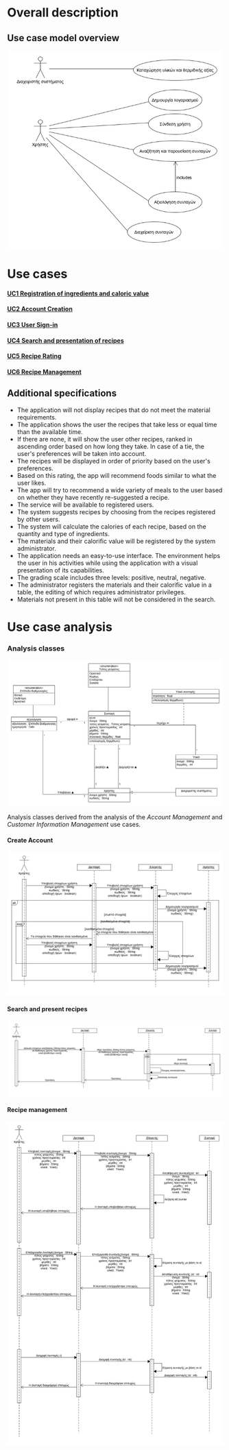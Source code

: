 # Overall description

## Use case model overview

![Use Case Diagram](uml/requirements/use_case_uml_diagram.png)

# Use cases

#### [UC1 Registration of ingredients and caloric value](uc1_ingredient_and_calorie_count_registration.md)

#### [UC2 Account Creation](uc2_account_creation.md)

#### [UC3 User Sign-in](uc3_user_sign-in.md)

#### [UC4 Search and presentation of recipes](uc4_search.md)

#### [UC5 Recipe Rating](uc5_recipe_rating.md)

#### [UC6 Recipe Management](uc6_recipe_management_activity_diagram.md)

## Additional specifications

- The application will not display recipes that do not meet the material requirements.
- The application shows the user the recipes that take less or equal time than the available time.
- If there are none, it will show the user other recipes, ranked in ascending order based on how long they take. In case of a tie, the user's preferences will be taken into account.
- The recipes will be displayed in order of priority based on the user's preferences.
- Based on this rating, the app will recommend foods similar to what the user likes.
- The app will try to recommend a wide variety of meals to the user based on whether they have recently re-suggested a recipe.
- The service will be available to registered users.
- The system suggests recipes by choosing from the recipes registered by other users.
- The system will calculate the calories of each recipe, based on the quantity and type of ingredients.
- The materials and their calorific value will be registered by the system administrator.
- The application needs an easy-to-use interface. The environment helps the user in his activities while using the application with a visual presentation of its capabilities.
- The grading scale includes three levels: positive, neutral, negative.
- The administrator registers the materials and their calorific value in a table, the editing of which requires administrator privileges.
- Materials not present in this table will not be considered in the search.

# Use case analysis

### Analysis classes

![Analysis Classes](uml/requirements/domain_model_diagram.png)

Analysis classes derived from the analysis of the *Account Management* and *Customer Information Management* use cases.

#### Create Account

![](uml/requirements/account_creation_sequence_diagram.png)

#### Search and present recipes

![](uml/requirements/search_sequence_diagram.png)

#### Recipe management

![](uml/requirements/recipe_management_sequence_diagram.png)